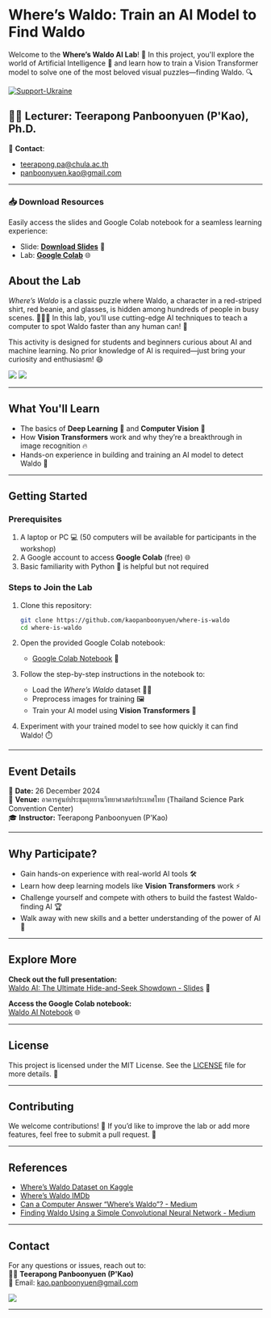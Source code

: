 # **Where’s Waldo: Train an AI Model to Find Waldo**  

Welcome to the **Where’s Waldo AI Lab**! 🎉 In this project, you'll explore the world of Artificial Intelligence 🤖 and learn how to train a Vision Transformer model to solve one of the most beloved visual puzzles—finding Waldo. 🔍  

[![Support-Ukraine](https://raw.githubusercontent.com/kaopanboonyuen/2110446_DataScience_2021s2/main/img/Support-Ukraine-FFD500.svg)](https://supportukrainenow.org/)

## 🧑‍🌾 Lecturer: Teerapong Panboonyuen (P'Kao), Ph.D.  

📧 **Contact**:  
- [teerapong.pa@chula.ac.th](mailto:teerapong.pa@chula.ac.th)  
- [panboonyuen.kao@gmail.com](mailto:panboonyuen.kao@gmail.com)

---

### 📥 **Download Resources**  
Easily access the slides and Google Colab notebook for a seamless learning experience:

- Slide: [**Download Slides**](https://github.com/kaopanboonyuen/where-is-waldo/tree/main/slides) 📜
- Lab: [**Google Colab**](https://colab.research.google.com/github/kaopanboonyuen/where-is-waldo/blob/main/code/WALDO_AI_NAC2025_V2_toStudent.ipynb) 🌐

## **About the Lab**  
*Where’s Waldo* is a classic puzzle where Waldo, a character in a red-striped shirt, red beanie, and glasses, is hidden among hundreds of people in busy scenes. 🧑‍🤝‍🧑 In this lab, you’ll use cutting-edge AI techniques to teach a computer to spot Waldo faster than any human can! 🚀

This activity is designed for students and beginners curious about AI and machine learning. No prior knowledge of AI is required—just bring your curiosity and enthusiasm! 😄  

![](img/waldo_ai_logo.png)
![](img/waldo_01.jpg)

---

## **What You'll Learn**  
- The basics of **Deep Learning** 🧠 and **Computer Vision** 👀  
- How **Vision Transformers** work and why they’re a breakthrough in image recognition 🔥  
- Hands-on experience in building and training an AI model to detect Waldo 🎯  

---

## **Getting Started**  

### **Prerequisites**  
1. A laptop or PC 💻 (50 computers will be available for participants in the workshop)  
2. A Google account to access **Google Colab** (free) 🌐  
3. Basic familiarity with Python 🐍 is helpful but not required  

### **Steps to Join the Lab**  
1. Clone this repository:  
   ```bash  
   git clone https://github.com/kaopanboonyuen/where-is-waldo  
   cd where-is-waldo  
   ```  

2. Open the provided Google Colab notebook:  
   - [Google Colab Notebook](https://github.com/kaopanboonyuen/where-is-waldo) 📓  

3. Follow the step-by-step instructions in the notebook to:  
   - Load the *Where’s Waldo* dataset 🧑‍💻  
   - Preprocess images for training 🖼️  
   - Train your AI model using **Vision Transformers** 🚀  

4. Experiment with your trained model to see how quickly it can find Waldo! ⏱️  

---

## **Event Details**  
📅 **Date:** 26 December 2024  
📍 **Venue:** อาคารศูนย์ประชุมอุทยานวิทยาศาสตร์ประเทศไทย (Thailand Science Park Convention Center)  
🎓 **Instructor:** Teerapong Panboonyuen (P'Kao) 

---

## **Why Participate?**  
- Gain hands-on experience with real-world AI tools 🛠️  
- Learn how deep learning models like **Vision Transformers** work ⚡  
- Challenge yourself and compete with others to build the fastest Waldo-finding AI 🏆  
- Walk away with new skills and a better understanding of the power of AI 🌟  

---

## **Explore More**  

**Check out the full presentation:**  
[Waldo AI: The Ultimate Hide-and-Seek Showdown - Slides](https://github.com/kaopanboonyuen/where-is-waldo/slides/WALDO-AI.pdf) 📜

**Access the Google Colab notebook:**  
[Waldo AI Notebook](https://colab.research.google.com/github/kaopanboonyuen/where-is-waldo/blob/main/code/WALDO_AI_NAC2025_V2_toStudent.ipynb) 🌐

---

## **License**  
This project is licensed under the MIT License. See the [LICENSE](LICENSE) file for more details. 📜  

---

## **Contributing**  
We welcome contributions! 🌱 If you’d like to improve the lab or add more features, feel free to submit a pull request. 🔄  

---

## **References**  
- [Where’s Waldo Dataset on Kaggle](https://www.kaggle.com/datasets/residentmario/wheres-waldo)  
- [Where’s Waldo IMDb](https://www.imdb.com/title/tt0213376/)  
- [Can a Computer Answer “Where’s Waldo”? - Medium](https://medium.com/@reece.riherd_73510/can-a-computer-answer-wheres-waldo-using-machine-learning-to-find-waldo-362ee674fb3f)  
- [Finding Waldo Using a Simple Convolutional Neural Network - Medium](https://medium.com/analytics-vidhya/finding-waldo-using-a-simple-convolutional-neural-network-1604cb4d2e55)  

---

## **Contact**  
For any questions or issues, reach out to:  
👨‍🏫 **Teerapong Panboonyuen (P'Kao)**  
📧 Email: [kao.panboonyuen@gmail.com](mailto:kao.panboonyuen@gmail.com)

![](img/waldo_03.jpg)

---